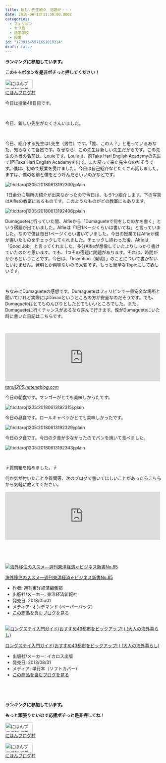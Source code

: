 ```yaml
---
title: 新しい先生続々　宿題が・・・
date: 2018-06-13T11:30:00.000Z
categories:
  - フィリピン
  - セブ島
  - 語学学校
  - 授業
id: "17391345971651019214"
draft: false
---
```

<p><strong>ランキングに参加しています。</strong></p>
<p><strong>この↓↓ボタンを是非ポチっと押してください！</strong></p>
<p><a href="//overseas.blogmura.com/cebu/ranking.html"><img src="//overseas.blogmura.com/cebu/img/cebu88_31.gif" alt="にほんブログ村 海外生活ブログ セブ島情報へ" width="88" height="31" border="0" /></a><br /><a href="//overseas.blogmura.com/cebu/ranking.html">にほんブログ村</a></p>
<p>今日は授業48日目です。</p>
<p> </p>
<p>今日、新しい先生がたくさんいました。</p>
<p> </p>
<p>今日、紹介する先生はL先生（男性）です。「誰、この人？」と思っているあなた、知らなくて当然です。なぜなら、この先生は新しい先生だからです。この先生の本当の名前は、Louieです。Louieは、前Taka Hari English Academyの先生で1回Taka Hari English Academyを出て、また戻って来た先生なのだそうです。僕は、初めて授業を受けました。今日は自己紹介などたくさん話しました。まずは、僕の名前と僕をどう呼んだらいいのかなどです。</p>
<p><img class="hatena-fotolife" title="f:id:taroj1205:20180613192300j:plain" src="https://cdn-ak.f.st-hatena.com/images/fotolife/t/taroj1205/20180613/20180613192300.jpg" alt="f:id:taroj1205:20180613192300j:plain" /></p>
<p> 1日余分に場所の紹介が出来なかったので今日は、もう1つ紹介します。下の写真はAlfieの教室にあるものです。このようなものがどの教室にもあります。</p>
<p><img class="hatena-fotolife" title="f:id:taroj1205:20180613192406j:plain" src="https://cdn-ak.f.st-hatena.com/images/fotolife/t/taroj1205/20180613/20180613192406.jpg" alt="f:id:taroj1205:20180613192406j:plain" /></p>
<p>Dumagueteに行っていた間、Alfieから「Dumagueteで何をしたのかを書く」という宿題が出ていました。Alfieは「1日1ページくらいは書いてね」と言っていました。なので僕は毎日1ページくらい書いていました。今日の授業ではAlfieが僕が書いたものをチェックしてくれました。チェックし終わった後、Alfieは「Good Job」と言ってくれました。多分Alfieが想像していたよりしっかり書けていたのだと思います。でも、1つその宿題に問題があります。それは、時間がかかるということです。今日は、「Invention（発明）」のことについて書かないといけません。発明とか興味ないので大変です。もっと簡単なTopicにして欲しいです。</p>
<p> </p>
<p>ちなみにDumagueteの感想です。Dumagueteはフィリピンで一番安全な場所と聞いてけれど実際にはDavaoというところの方が安全なのだそうです。でも、Dumagueteはとてものんびりとしたとてもいいところでした。また、Dumagueteに行くチャンスがあるなら喜んで行きます。僕がDumagueteにいた時に書いた日記はこちらです。</p>
<p> </p>
<p><iframe class="embed-card embed-webcard" style="display: block; width: 100%; height: 155px; max-width: 500px; margin: 10px 0px;" title="フィリピン-ドゥマゲッティ カテゴリーの記事一覧 - 【日刊】12歳で中学生の僕のフィリピン・セブ島における語学留学日記" src="https://hatenablog-parts.com/embed?url=https%3A%2F%2Ftaroj1205.hatenablog.com%2Farchive%2Fcategory%2F%25E3%2583%2595%25E3%2582%25A3%25E3%2583%25AA%25E3%2583%2594%25E3%2583%25B3-%25E3%2583%2589%25E3%2582%25A5%25E3%2583%259E%25E3%2582%25B2%25E3%2583%2583%25E3%2583%2586%25E3%2582%25A3" frameborder="0" scrolling="no"></iframe><cite class="hatena-citation"><a href="https://taroj1205.hatenablog.com/archive/category/%E3%83%95%E3%82%A3%E3%83%AA%E3%83%94%E3%83%B3-%E3%83%89%E3%82%A5%E3%83%9E%E3%82%B2%E3%83%83%E3%83%86%E3%82%A3">taroj1205.hatenablog.com</a></cite></p>
<p>今日の朝食です。マンゴーがとても美味しかったです。</p>
<p><img class="hatena-fotolife" title="f:id:taroj1205:20180613192315j:plain" src="https://cdn-ak.f.st-hatena.com/images/fotolife/t/taroj1205/20180613/20180613192315.jpg" alt="f:id:taroj1205:20180613192315j:plain" /></p>
<p>今日の昼食です。ロールキャベツがとても美味しかったです。</p>
<p><img class="hatena-fotolife" title="f:id:taroj1205:20180613192329j:plain" src="https://cdn-ak.f.st-hatena.com/images/fotolife/t/taroj1205/20180613/20180613192329.jpg" alt="f:id:taroj1205:20180613192329j:plain" /></p>
<p>今日の夕食です。今日の夕食が少なかったのでパンを焼いて食べました。</p>
<p><img class="hatena-fotolife" title="f:id:taroj1205:20180613192343j:plain" src="https://cdn-ak.f.st-hatena.com/images/fotolife/t/taroj1205/20180613/20180613192343.jpg" alt="f:id:taroj1205:20180613192343j:plain" /></p>
<p> </p>
<p>☟質問箱を始めました。☟</p>
<p>何か気が付いたことや質問等、次のブログで書いてほしいことがあったらこちらから気軽に教えてください。</p>
<p><iframe class="embed-card embed-webcard" style="display: block; width: 100%; height: 155px; max-width: 500px; margin: 10px 0px;" title="太朗の質問箱です" src="https://hatenablog-parts.com/embed?url=https%3A%2F%2Fpeing.net%2Fja%2Ftaroj1205" frameborder="0" scrolling="no"></iframe></p>
<p> </p>
<p> </p>
<div class="freezed">
<div class="hatena-asin-detail"><a href="http://www.amazon.co.jp/exec/obidos/ASIN/B06XYVBTB4/taroj1205-hatena-22/"><img class="hatena-asin-detail-image" title="海外移住のススメ―週刊東洋経済ｅビジネス新書No.85" src="https://images-fe.ssl-images-amazon.com/images/I/51y-xJSGZuL._SL160_.jpg" alt="海外移住のススメ―週刊東洋経済ｅビジネス新書No.85" /></a>
<div class="hatena-asin-detail-info">
<p class="hatena-asin-detail-title"><a href="http://www.amazon.co.jp/exec/obidos/ASIN/B06XYVBTB4/taroj1205-hatena-22/">海外移住のススメ―週刊東洋経済ｅビジネス新書No.85</a></p>
<ul>
<li><span class="hatena-asin-detail-label">作者:</span> 週刊東洋経済編集部</li>
<li><span class="hatena-asin-detail-label">出版社/メーカー:</span> 東洋経済新報社</li>
<li><span class="hatena-asin-detail-label">発売日:</span> 2018/05/01</li>
<li><span class="hatena-asin-detail-label">メディア:</span> オンデマンド (ペーパーバック)</li>
<li><a href="http://d.hatena.ne.jp/asin/B06XYVBTB4/taroj1205-hatena-22" target="_blank">この商品を含むブログを見る</a></li>
</ul>
</div>
<div class="hatena-asin-detail-foot"> </div>
</div>
<div class="hatena-asin-detail"><a href="http://www.amazon.co.jp/exec/obidos/ASIN/4863207786/taroj1205-hatena-22/"><img class="hatena-asin-detail-image" title="ロングステイ入門ガイド(おすすめ43都市をピックアップ! ) (大人の海外暮らし)" src="https://images-fe.ssl-images-amazon.com/images/I/51Pz-y0zTRL._SL160_.jpg" alt="ロングステイ入門ガイド(おすすめ43都市をピックアップ! ) (大人の海外暮らし)" /></a>
<div class="hatena-asin-detail-info">
<p class="hatena-asin-detail-title"><a href="http://www.amazon.co.jp/exec/obidos/ASIN/4863207786/taroj1205-hatena-22/">ロングステイ入門ガイド(おすすめ43都市をピックアップ! ) (大人の海外暮らし)</a></p>
<ul>
<li><span class="hatena-asin-detail-label">出版社/メーカー:</span> イカロス出版</li>
<li><span class="hatena-asin-detail-label">発売日:</span> 2013/08/31</li>
<li><span class="hatena-asin-detail-label">メディア:</span> 単行本（ソフトカバー）</li>
<li><a href="http://d.hatena.ne.jp/asin/4863207786/taroj1205-hatena-22" target="_blank">この商品を含むブログを見る</a></li>
</ul>
</div>
<div class="hatena-asin-detail-foot"> </div>
</div>
</div>
<p> </p>
<div class="freezed">
<p><strong>ランキングに参加しています。</strong></p>
<p><strong>もっと頑張りたいので応援ポチっと是非押してね！</strong></p>
<p><a href="//overseas.blogmura.com/studyabroad_parent/ranking.html"><img src="//overseas.blogmura.com/studyabroad_parent/img/studyabroad_parent88_31.gif" alt="にほんブログ村 海外生活ブログ 親子留学・ジュニア留学へ" width="88" height="31" border="0" /></a><br /><a href="//overseas.blogmura.com/studyabroad_parent/ranking.html">にほんブログ村</a></p>
<p><a href="//overseas.blogmura.com/cebu/ranking.html"><img src="//overseas.blogmura.com/cebu/img/cebu88_31.gif" alt="にほんブログ村 海外生活ブログ セブ島情報へ" width="88" height="31" border="0" /></a><br /><a href="//overseas.blogmura.com/cebu/ranking.html">にほんブログ村</a></p>
</div>

